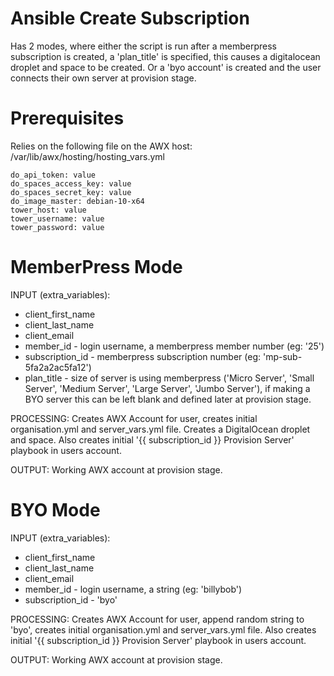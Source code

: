 # Ansible Create Subscription

Has 2 modes, where either the script is run after a memberpress subscription is created, a 'plan_title' is specified, this causes a digitalocean droplet and space to be created. Or a 'byo account' is created and the user connects their own server at provision stage.

# Prerequisites

Relies on the following file on the AWX host: /var/lib/awx/hosting/hosting_vars.yml
```
do_api_token: value
do_spaces_access_key: value
do_spaces_secret_key: value
do_image_master: debian-10-x64
tower_host: value
tower_username: value
tower_password: value
```

# MemberPress Mode

INPUT (extra_variables):
- client_first_name
- client_last_name
- client_email
- member_id - login username, a memberpress member number (eg: '25')
- subscription_id - memberpress subscription number (eg: 'mp-sub-5fa2a2ac5fa12')
- plan_title - size of server is using memberpress ('Micro Server', 'Small Server', 'Medium Server', 'Large Server', 'Jumbo Server'), if making a BYO server this can be left blank and defined later at provision stage.

PROCESSING: Creates AWX Account for user, creates initial organisation.yml and server_vars.yml file. Creates a DigitalOcean droplet and space. Also creates initial '{{ subscription_id }} Provision Server' playbook in users account.

OUTPUT: Working AWX account at provision stage.

# BYO Mode

INPUT (extra_variables):
- client_first_name
- client_last_name
- client_email
- member_id - login username, a string (eg: 'billybob')
- subscription_id - 'byo'

PROCESSING: Creates AWX Account for user, append random string to 'byo', creates initial organisation.yml and server_vars.yml file. Also creates initial '{{ subscription_id }} Provision Server' playbook in users account.

OUTPUT: Working AWX account at provision stage.
